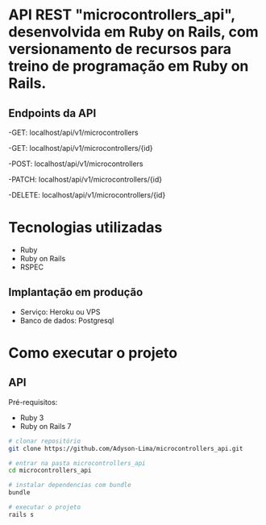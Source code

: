 # API REST "microcontrollers_api", desenvolvida em Ruby on Rails, com versionamento de recursos para treino de programação em Ruby on Rails. 

## Endpoints da API 
-GET: localhost/api/v1/microcontrollers

-GET: localhost/api/v1/microcontrollers/{id}

-POST: localhost/api/v1/microcontrollers

-PATCH: localhost/api/v1/microcontrollers/{id}

-DELETE: localhost/api/v1/microcontrollers/{id}

# Tecnologias utilizadas

- Ruby
- Ruby on Rails
- RSPEC

## Implantação em produção
- Serviço: Heroku ou VPS
- Banco de dados: Postgresql

# Como executar o projeto

## API
Pré-requisitos:
 
- Ruby 3
- Ruby on Rails 7

```bash
# clonar repositório
git clone https://github.com/Adyson-Lima/microcontrollers_api.git

# entrar na pasta microcontrollers_api
cd microcontrollers_api

# instalar dependencias com bundle
bundle

# executar o projeto
rails s
```

